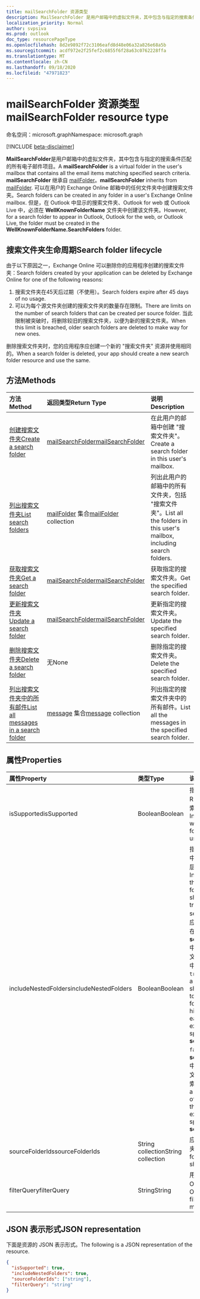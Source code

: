 ```yaml
---
title: mailSearchFolder 资源类型
description: MailSearchFolder 是用户邮箱中的虚拟文件夹，其中包含与指定的搜索条件匹配的所有电子邮件项目。 mailSearchFolder 继承自 mailFolder。
localization_priority: Normal
author: svpsiva
ms.prod: outlook
doc_type: resourcePageType
ms.openlocfilehash: 8d2e9892f72c3106eafd8d48e06a32a826e68a5b
ms.sourcegitcommit: acdf972e2f25fef2c6855f6f28a63c0762228ffa
ms.translationtype: MT
ms.contentlocale: zh-CN
ms.lasthandoff: 09/18/2020
ms.locfileid: "47971823"
---
```

# <a name="mailsearchfolder-resource-type"></a><span data-ttu-id="b94aa-104">mailSearchFolder 资源类型</span><span class="sxs-lookup"><span data-stu-id="b94aa-104">mailSearchFolder resource type</span></span>

<span data-ttu-id="b94aa-105">命名空间：microsoft.graph</span><span class="sxs-lookup"><span data-stu-id="b94aa-105">Namespace: microsoft.graph</span></span>

[!INCLUDE [beta-disclaimer](../../includes/beta-disclaimer.md)]

<span data-ttu-id="b94aa-106">**MailSearchFolder**是用户邮箱中的虚拟文件夹，其中包含与指定的搜索条件匹配的所有电子邮件项目。</span><span class="sxs-lookup"><span data-stu-id="b94aa-106">A **mailSearchFolder** is a virtual folder in the user's mailbox that contains all the email items matching specified search criteria.</span></span> <span data-ttu-id="b94aa-107">**mailSearchFolder** 继承自 [mailFolder](mailfolder.md)。</span><span class="sxs-lookup"><span data-stu-id="b94aa-107">**mailSearchFolder** inherits from [mailFolder](mailfolder.md).</span></span> <span data-ttu-id="b94aa-108">可以在用户的 Exchange Online 邮箱中的任何文件夹中创建搜索文件夹。</span><span class="sxs-lookup"><span data-stu-id="b94aa-108">Search folders can be created in any folder in a user's Exchange Online mailbox.</span></span> <span data-ttu-id="b94aa-109">但是，在 Outlook 中显示的搜索文件夹、Outlook for web 或 Outlook Live 中，必须在 **WellKnownFolderName** 文件夹中创建该文件夹。</span><span class="sxs-lookup"><span data-stu-id="b94aa-109">However, for a search folder to appear in Outlook, Outlook for the web, or Outlook Live, the folder must be created in the **WellKnownFolderName.SearchFolders** folder.</span></span> 

## <a name="search-folder-lifecycle"></a><span data-ttu-id="b94aa-110">搜索文件夹生命周期</span><span class="sxs-lookup"><span data-stu-id="b94aa-110">Search folder lifecycle</span></span>

<span data-ttu-id="b94aa-111">由于以下原因之一，Exchange Online 可以删除你的应用程序创建的搜索文件夹：</span><span class="sxs-lookup"><span data-stu-id="b94aa-111">Search folders created by your application can be deleted by Exchange Online for one of the following reasons:</span></span>

1.  <span data-ttu-id="b94aa-112">搜索文件夹在45天后过期（不使用）。</span><span class="sxs-lookup"><span data-stu-id="b94aa-112">Search folders expire after 45 days of no usage.</span></span> 
2.  <span data-ttu-id="b94aa-113">可以为每个源文件夹创建的搜索文件夹的数量存在限制。</span><span class="sxs-lookup"><span data-stu-id="b94aa-113">There are limits on the number of search folders that can be created per source folder.</span></span> <span data-ttu-id="b94aa-114">当此限制被突破时，将删除较旧的搜索文件夹，以便为新的搜索文件夹。</span><span class="sxs-lookup"><span data-stu-id="b94aa-114">When this limit is breached, older search folders are deleted to make way for new ones.</span></span> 

<span data-ttu-id="b94aa-115">删除搜索文件夹时，您的应用程序应创建一个新的 "搜索文件夹" 资源并使用相同的。</span><span class="sxs-lookup"><span data-stu-id="b94aa-115">When a search folder is deleted, your app should create a new search folder resource and use the same.</span></span>


## <a name="methods"></a><span data-ttu-id="b94aa-116">方法</span><span class="sxs-lookup"><span data-stu-id="b94aa-116">Methods</span></span>

| <span data-ttu-id="b94aa-117">方法</span><span class="sxs-lookup"><span data-stu-id="b94aa-117">Method</span></span> | <span data-ttu-id="b94aa-118">返回类型</span><span class="sxs-lookup"><span data-stu-id="b94aa-118">Return Type</span></span>  | <span data-ttu-id="b94aa-119">说明</span><span class="sxs-lookup"><span data-stu-id="b94aa-119">Description</span></span> |
|:---------------|:--------|:----------|
| [<span data-ttu-id="b94aa-120">创建搜索文件夹</span><span class="sxs-lookup"><span data-stu-id="b94aa-120">Create a search folder</span></span>](../api/mailsearchfolder-post.md) | [<span data-ttu-id="b94aa-121">mailSearchFolder</span><span class="sxs-lookup"><span data-stu-id="b94aa-121">mailSearchFolder</span></span>](mailsearchfolder.md) | <span data-ttu-id="b94aa-122">在此用户的邮箱中创建 "搜索文件夹"。</span><span class="sxs-lookup"><span data-stu-id="b94aa-122">Create a search folder in this user's mailbox.</span></span> |
| [<span data-ttu-id="b94aa-123">列出搜索文件夹</span><span class="sxs-lookup"><span data-stu-id="b94aa-123">List search folders</span></span>](../api/mailfolder-list-childfolders.md) | <span data-ttu-id="b94aa-124">[mailFolder](mailfolder.md) 集合</span><span class="sxs-lookup"><span data-stu-id="b94aa-124">[mailFolder](mailfolder.md) collection</span></span> | <span data-ttu-id="b94aa-125">列出此用户的邮箱中的所有文件夹，包括 "搜索文件夹"。</span><span class="sxs-lookup"><span data-stu-id="b94aa-125">List all the folders in this user's mailbox, including search folders.</span></span> |
| [<span data-ttu-id="b94aa-126">获取搜索文件夹</span><span class="sxs-lookup"><span data-stu-id="b94aa-126">Get a search folder</span></span>](../api/mailfolder-get.md) | [<span data-ttu-id="b94aa-127">mailSearchFolder</span><span class="sxs-lookup"><span data-stu-id="b94aa-127">mailSearchFolder</span></span>](mailsearchfolder.md) | <span data-ttu-id="b94aa-128">获取指定的搜索文件夹。</span><span class="sxs-lookup"><span data-stu-id="b94aa-128">Get the specified search folder.</span></span> |
| [<span data-ttu-id="b94aa-129">更新搜索文件夹</span><span class="sxs-lookup"><span data-stu-id="b94aa-129">Update a search folder</span></span>](../api/mailsearchfolder-update.md) | [<span data-ttu-id="b94aa-130">mailSearchFolder</span><span class="sxs-lookup"><span data-stu-id="b94aa-130">mailSearchFolder</span></span>](mailsearchfolder.md) | <span data-ttu-id="b94aa-131">更新指定的搜索文件夹。</span><span class="sxs-lookup"><span data-stu-id="b94aa-131">Update the specified search folder.</span></span> |
| [<span data-ttu-id="b94aa-132">删除搜索文件夹</span><span class="sxs-lookup"><span data-stu-id="b94aa-132">Delete a search folder</span></span>](../api/mailfolder-delete.md) | <span data-ttu-id="b94aa-133">无</span><span class="sxs-lookup"><span data-stu-id="b94aa-133">None</span></span> | <span data-ttu-id="b94aa-134">删除指定的搜索文件夹。</span><span class="sxs-lookup"><span data-stu-id="b94aa-134">Delete the specified search folder.</span></span> |
| [<span data-ttu-id="b94aa-135">列出搜索文件夹中的所有邮件</span><span class="sxs-lookup"><span data-stu-id="b94aa-135">List all messages in a search folder</span></span>](../api/mailfolder-list-messages.md) | <span data-ttu-id="b94aa-136">[message](message.md) 集合</span><span class="sxs-lookup"><span data-stu-id="b94aa-136">[message](message.md) collection</span></span> | <span data-ttu-id="b94aa-137">列出指定的搜索文件夹中的所有邮件。</span><span class="sxs-lookup"><span data-stu-id="b94aa-137">List all the messages in the specified search folder.</span></span> |

## <a name="properties"></a><span data-ttu-id="b94aa-138">属性</span><span class="sxs-lookup"><span data-stu-id="b94aa-138">Properties</span></span>

| <span data-ttu-id="b94aa-139">属性</span><span class="sxs-lookup"><span data-stu-id="b94aa-139">Property</span></span> | <span data-ttu-id="b94aa-140">类型</span><span class="sxs-lookup"><span data-stu-id="b94aa-140">Type</span></span> | <span data-ttu-id="b94aa-141">说明</span><span class="sxs-lookup"><span data-stu-id="b94aa-141">Description</span></span> |
|:---------------|:--------|:----------|
| <span data-ttu-id="b94aa-142">isSupported</span><span class="sxs-lookup"><span data-stu-id="b94aa-142">isSupported</span></span> | <span data-ttu-id="b94aa-143">Boolean</span><span class="sxs-lookup"><span data-stu-id="b94aa-143">Boolean</span></span> | <span data-ttu-id="b94aa-144">指示是否可使用 REST Api 编辑搜索文件夹。</span><span class="sxs-lookup"><span data-stu-id="b94aa-144">Indicates whether a search folder is editable using REST APIs.</span></span> |
| <span data-ttu-id="b94aa-145">includeNestedFolders</span><span class="sxs-lookup"><span data-stu-id="b94aa-145">includeNestedFolders</span></span> | <span data-ttu-id="b94aa-146">Boolean</span><span class="sxs-lookup"><span data-stu-id="b94aa-146">Boolean</span></span> | <span data-ttu-id="b94aa-147">指示应如何在搜索中遍历邮箱文件夹层次结构。</span><span class="sxs-lookup"><span data-stu-id="b94aa-147">Indicates how the mailbox folder hierarchy should be traversed in the search.</span></span> <span data-ttu-id="b94aa-148">`true` 表示应执行深入搜索以在 **sourceFolderIds**中显式指定的每个文件夹的层次结构中包含子文件夹。</span><span class="sxs-lookup"><span data-stu-id="b94aa-148">`true` means that a deep search should be done to include child folders in the hierarchy of each folder explicitly specified in **sourceFolderIds**.</span></span> <span data-ttu-id="b94aa-149">`false` 表示仅对 **sourceFolderIds**中显式指定的每个文件夹进行浅表搜索。</span><span class="sxs-lookup"><span data-stu-id="b94aa-149">`false` means a shallow search of only each of the folders explicitly specified in **sourceFolderIds**.</span></span> |
| <span data-ttu-id="b94aa-150">sourceFolderIds</span><span class="sxs-lookup"><span data-stu-id="b94aa-150">sourceFolderIds</span></span> | <span data-ttu-id="b94aa-151">String collection</span><span class="sxs-lookup"><span data-stu-id="b94aa-151">String collection</span></span> | <span data-ttu-id="b94aa-152">应挖掘的邮箱文件夹。</span><span class="sxs-lookup"><span data-stu-id="b94aa-152">The mailbox folders that should be mined.</span></span> |
| <span data-ttu-id="b94aa-153">filterQuery</span><span class="sxs-lookup"><span data-stu-id="b94aa-153">filterQuery</span></span> | <span data-ttu-id="b94aa-154">String</span><span class="sxs-lookup"><span data-stu-id="b94aa-154">String</span></span> | <span data-ttu-id="b94aa-155">用于筛选邮件的 OData 查询。</span><span class="sxs-lookup"><span data-stu-id="b94aa-155">The OData query to filter the messages.</span></span> |

## <a name="json-representation"></a><span data-ttu-id="b94aa-156">JSON 表示形式</span><span class="sxs-lookup"><span data-stu-id="b94aa-156">JSON representation</span></span>

<span data-ttu-id="b94aa-157">下面是资源的 JSON 表示形式。</span><span class="sxs-lookup"><span data-stu-id="b94aa-157">The following is a JSON representation of the resource.</span></span>

<!-- {
  "blockType": "resource",
  "@odata.type": "microsoft.graph.mailSearchFolder"
}-->

```json
{
  "isSupported": true,
  "includeNestedFolders": true,
  "sourceFolderIds": ["string"],
  "filterQuery": "string"
}

```

<!-- uuid: 8fcb5dbc-d5aa-4681-8e31-b001d5168d79
2018-01-23 14:57:30 UTC -->
<!--
{
  "type": "#page.annotation",
  "description": "mailSearchFolder resource",
  "keywords": "",
  "section": "documentation",
  "tocPath": "",
  "suppressions": []
}
-->


